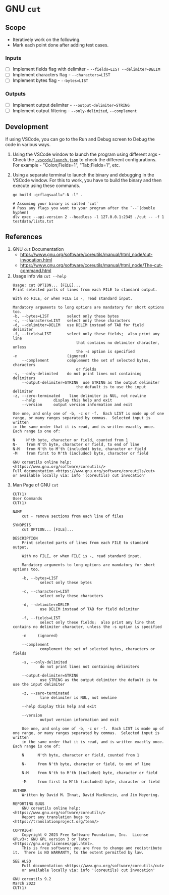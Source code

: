 # GNU `cut`

## Scope

- Iteratively work on the following.
- Mark each point done after adding test cases.

### Inputs
- [ ] Implement fields flag with delimiter - `--fields=LIST --delimiter=DELIM`
- [ ] Implement characters flag - `--characters=LIST`
- [ ] Implement bytes flag - `--bytes=LIST`

### Outputs
- [ ] Implement output delimiter - `--output-delimiter=STRING`
- [ ] Implement output filtering - `--only-delimited`, `--complement`

## Development

If using VSCode, you can go to the Run and Debug screen to Debug the code in various ways.

1. Using the VSCode window to launch the program using different args - Check the [`.vscode/launch.json`](./.vscode/launch.json) to check the different configurations. For example - "Colon;Fields=1", "Tab;Fields=1", etc.

2. Using a separate terminal to launch the binary and debugging in the VSCode window. For this to work, you have to build the binary and then execute using these commands.
    ```
    go build -gcflags=all="-N -l" .

    # Assuming your binary is called `cut`
    # Pass any flags you want to your program after the `--`(double hyphen)
    dlv exec --api-version 2 --headless -l 127.0.0.1:2345 ./cut -- -f 1 testdata/lists.txt
    ```

## References
1. GNU `cut` Documentation
    - https://www.gnu.org/software/coreutils/manual/html_node/cut-invocation.html
    - https://www.gnu.org/software/coreutils/manual/html_node/The-cut-command.html
2. Usage info via `cut --help`
    ```
    Usage: cut OPTION... [FILE]...
    Print selected parts of lines from each FILE to standard output.

    With no FILE, or when FILE is -, read standard input.

    Mandatory arguments to long options are mandatory for short options too.
    -b, --bytes=LIST        select only these bytes
    -c, --characters=LIST   select only these characters
    -d, --delimiter=DELIM   use DELIM instead of TAB for field delimiter
    -f, --fields=LIST       select only these fields;  also print any line
                                that contains no delimiter character, unless
                                the -s option is specified
    -n                      (ignored)
        --complement        complement the set of selected bytes, characters
                                or fields
    -s, --only-delimited    do not print lines not containing delimiters
        --output-delimiter=STRING  use STRING as the output delimiter
                                the default is to use the input delimiter
    -z, --zero-terminated    line delimiter is NUL, not newline
        --help        display this help and exit
        --version     output version information and exit

    Use one, and only one of -b, -c or -f.  Each LIST is made up of one
    range, or many ranges separated by commas.  Selected input is written
    in the same order that it is read, and is written exactly once.
    Each range is one of:

    N     N'th byte, character or field, counted from 1
    N-    from N'th byte, character or field, to end of line
    N-M   from N'th to M'th (included) byte, character or field
    -M    from first to M'th (included) byte, character or field

    GNU coreutils online help: <https://www.gnu.org/software/coreutils/>
    Full documentation <https://www.gnu.org/software/coreutils/cut>
    or available locally via: info '(coreutils) cut invocation'
    ```
3. Man Page of GNU `cut`
    ```
    CUT(1)                                                             User Commands                                                            CUT(1)

    NAME
        cut - remove sections from each line of files

    SYNOPSIS
        cut OPTION... [FILE]...

    DESCRIPTION
        Print selected parts of lines from each FILE to standard output.

        With no FILE, or when FILE is -, read standard input.

        Mandatory arguments to long options are mandatory for short options too.

        -b, --bytes=LIST
                select only these bytes

        -c, --characters=LIST
                select only these characters

        -d, --delimiter=DELIM
                use DELIM instead of TAB for field delimiter

        -f, --fields=LIST
                select only these fields;  also print any line that contains no delimiter character, unless the -s option is specified

        -n     (ignored)

        --complement
                complement the set of selected bytes, characters or fields

        -s, --only-delimited
                do not print lines not containing delimiters

        --output-delimiter=STRING
                use STRING as the output delimiter the default is to use the input delimiter

        -z, --zero-terminated
                line delimiter is NUL, not newline

        --help display this help and exit

        --version
                output version information and exit

        Use one, and only one of -b, -c or -f.  Each LIST is made up of one range, or many ranges separated by commas.  Selected input is written
        in the same order that it is read, and is written exactly once.  Each range is one of:

        N      N'th byte, character or field, counted from 1

        N-     from N'th byte, character or field, to end of line

        N-M    from N'th to M'th (included) byte, character or field

        -M     from first to M'th (included) byte, character or field

    AUTHOR
        Written by David M. Ihnat, David MacKenzie, and Jim Meyering.

    REPORTING BUGS
        GNU coreutils online help: <https://www.gnu.org/software/coreutils/>
        Report any translation bugs to <https://translationproject.org/team/>

    COPYRIGHT
        Copyright © 2023 Free Software Foundation, Inc.  License GPLv3+: GNU GPL version 3 or later <https://gnu.org/licenses/gpl.html>.
        This is free software: you are free to change and redistribute it.  There is NO WARRANTY, to the extent permitted by law.

    SEE ALSO
        Full documentation <https://www.gnu.org/software/coreutils/cut>
        or available locally via: info '(coreutils) cut invocation'

    GNU coreutils 9.2                                                   March 2023                                                              CUT(1)
    ```